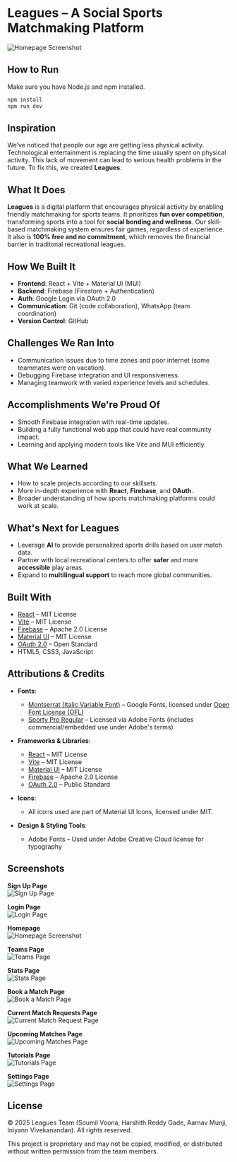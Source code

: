 # Leagues – A Social Sports Matchmaking Platform

![Homepage Screenshot](imgs/homepage.png)

## How to Run

Make sure you have Node.js and npm installed.

```bash
npm install
npm run dev
```

## Inspiration

We’ve noticed that people our age are getting less physical activity. Technological entertainment is replacing the time usually spent on physical activity. This lack of movement can lead to serious health problems in the future. To fix this, we created **Leagues**.

## What It Does

**Leagues** is a digital platform that encourages physical activity by enabling friendly matchmaking for sports teams. It prioritizes **fun over competition**, transforming sports into a tool for **social bonding and wellness**. Our skill-based matchmaking system ensures fair games, regardless of experience. It also is **100% free and no commitment**, which removes the financial barrier in traditonal recreational leagues.

## How We Built It

- **Frontend**: React + Vite + Material UI (MUI)
- **Backend**: Firebase (Firestore + Authentication)
- **Auth**: Google Login via OAuth 2.0
- **Communication**: Git (code collaboration), WhatsApp (team coordination)
- **Version Control**: GitHub

## Challenges We Ran Into

- Communication issues due to time zones and poor internet (some teammates were on vacation).
- Debugging Firebase integration and UI responsiveness.
- Managing teamwork with varied experience levels and schedules.

## Accomplishments We're Proud Of

- Smooth Firebase integration with real-time updates.
- Building a fully functional web app that could have real community impact.
- Learning and applying modern tools like Vite and MUI efficiently.

## What We Learned

- How to scale projects according to our skillsets.
- More in-depth experience with **React**, **Firebase**, and **OAuth**.
- Broader understanding of how sports matchmaking platforms could work at scale.

## What's Next for Leagues

- Leverage **AI** to provide personalized sports drills based on user match data.
- Partner with local recreational centers to offer **safer** and more **accessible** play areas.
- Expand to **multilingual support** to reach more global communities.

## Built With

- [React](https://reactjs.org/) – MIT License
- [Vite](https://vitejs.dev/) – MIT License
- [Firebase](https://firebase.google.com/) – Apache 2.0 License
- [Material UI](https://mui.com/) – MIT License
- [OAuth 2.0](https://oauth.net/2/) – Open Standard
- HTML5, CSS3, JavaScript

## Attributions & Credits

- **Fonts**:
  - [Montserrat (Italic Variable Font)](https://fonts.google.com/specimen/Montserrat) – Google Fonts, licensed under [Open Font License (OFL)](https://scripts.sil.org/OFL)
  - [Sporty Pro Regular](https://fonts.adobe.com/fonts/sporty-pro) – Licensed via Adobe Fonts (includes commercial/embedded use under Adobe's terms)
  
- **Frameworks & Libraries**:
  - [React](https://reactjs.org/) – MIT License
  - [Vite](https://vitejs.dev/) – MIT License
  - [Material UI](https://mui.com/) – MIT License
  - [Firebase](https://firebase.google.com/) – Apache 2.0 License
  - [OAuth 2.0](https://oauth.net/2/) – Public Standard
  
- **Icons**:
  - All icons used are part of Material UI Icons, licensed under MIT.

- **Design & Styling Tools**:
  - Adobe Fonts – Used under Adobe Creative Cloud license for typography

## Screenshots

**Sign Up Page**  
![Sign Up Page](imgs/signUp.png)

**Login Page**  
![Login Page](imgs/login.png)

**Homepage**  
![Homepage Screenshot](imgs/homepage.png)

**Teams Page**  
![Teams Page](imgs/team.png)

**Stats Page**  
![Stats Page](imgs/stats.png)

**Book a Match Page**  
![Book a Match Page](imgs/bookAMatch.png)

**Current Match Requests Page**  
![Current Match Request Page](imgs/currentMatchRequests.png)

**Upcoming Matches Page**  
![Upcoming Matches Page](imgs/upcomingMatches.png)

**Tutorials Page**  
![Tutorials Page](imgs/tutorials.png)

**Settings Page**  
![Settings Page](imgs/settings.png)

## License

© 2025 Leagues Team (Soumil Voona, Harshith Reddy Gade, Aarnav Munji, Iniyann Vivekanandan). All rights reserved.

This project is proprietary and may not be copied, modified, or distributed without written permission from the team members.
